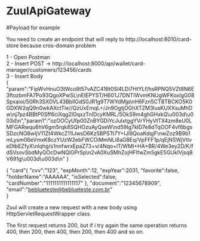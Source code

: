 # ZuulApiGateway

#Payload for example

You need to create an endpoint that will reply to http://localhost:8010/card-store because cros-domain problem

1 - Open Postman </br>
2 - Insert POST -> http://localhost:8000/api/wallet/card-manager/customers/123456/cards </br>
3 - Insert Body </br>
	{
	"param":"FipWvHnuO3tWco8t57vAZC416t0Sl4LDi7HtYLf/hsRPNQ5VZt8N6E3ftozbmFA7Po93QgoXPwSL\nElEPYST/H601J7DNTIWvmKNUgWFKoxIgG08Spxaioi/50Rh3SXOVL43BbllGdS0JR1g9T7WYdMjp\nH6Fzn5CT8TBCKO5K0GDXW2qQ9n0wkAXctTie//QzUxEmqL+/Jn9OgtjOGhXTZM3IusKUXXsuMhDw\nj7pz4BBtP0Sff6ciXqg2lOqxzTnIDcyKMRL/5OkS9m4ghGHxkQ\u003d\u003d\n","param1":"ozOOCyUfp00ZnBYGDiYcJulxtggYVrYHyVtTX4zm8eU0LMFGARwqu6hV6gm5rqk8SQHOzuAyQxeW\nd59Ig7klD7e8dTqOOF4vf6bgsSDzcNO8wIjV11Zt4WkcZ11lJwsD6Kz5BPSTt7Y+IJI9QoaKdqjF\nwZoz9B9b1mLysm06eVmxK8czYUzW2ebFWCOiMmNLi8aG8Eq/VpFFF1p/qEjNSWjVtlveDtbEZfyX\nlqhg/s1nnfwrxEpaZ73+v/4Nqo+lT/WMI+HA+BR/4We3ey2D/K/fdSVsovSbdMyGOcDwNQlGPrSp\n2vA0XuSMhZojHFlfwZm5gkE5GUkIVjsq8V691g\u003d\u003d\n"
	} </br>

{
	"card"{
		"cvv":"123",
		"expMonth":12,
		"expYear":2031,
		"favorite":false,
		"holderName":"AAAAAA",
		"isSelected":false,
		"cardNumber":"1111111111111117"
	},
	"document":"12345678909",
	"email":"beblueteste@beblueteste.com.br" </br>
}

Zuul will create a new request with a new body using HttpServletRequestWrapper class. </br>

The first request returns 200, but if i try again the same operation returns 400, then 200, then 400, then 200, then 400 and so on.



